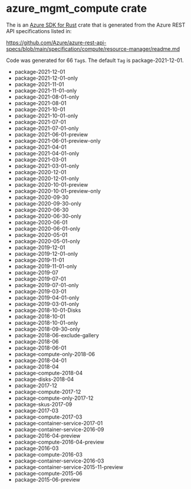 # azure_mgmt_compute crate

The is an [Azure SDK for Rust](https://github.com/Azure/azure-sdk-for-rust) crate that is generated from the Azure REST API specifications listed in:

https://github.com/Azure/azure-rest-api-specs/blob/main/specification/compute/resource-manager/readme.md

Code was generated for 66 `Tag`s. The default `Tag` is package-2021-12-01.


- package-2021-12-01
- package-2021-12-01-only
- package-2021-11-01
- package-2021-11-01-only
- package-2021-08-01-only
- package-2021-08-01
- package-2021-10-01
- package-2021-10-01-only
- package-2021-07-01
- package-2021-07-01-only
- package-2021-06-01-preview
- package-2021-06-01-preview-only
- package-2021-04-01
- package-2021-04-01-only
- package-2021-03-01
- package-2021-03-01-only
- package-2020-12-01
- package-2020-12-01-only
- package-2020-10-01-preview
- package-2020-10-01-preview-only
- package-2020-09-30
- package-2020-09-30-only
- package-2020-06-30
- package-2020-06-30-only
- package-2020-06-01
- package-2020-06-01-only
- package-2020-05-01
- package-2020-05-01-only
- package-2019-12-01
- package-2019-12-01-only
- package-2019-11-01
- package-2019-11-01-only
- package-2019-07
- package-2019-07-01
- package-2019-07-01-only
- package-2019-03-01
- package-2019-04-01-only
- package-2019-03-01-only
- package-2018-10-01-Disks
- package-2018-10-01
- package-2018-10-01-only
- package-2018-09-30-only
- package-2018-06-exclude-gallery
- package-2018-06
- package-2018-06-01
- package-compute-only-2018-06
- package-2018-04-01
- package-2018-04
- package-compute-2018-04
- package-disks-2018-04
- package-2017-12
- package-compute-2017-12
- package-compute-only-2017-12
- package-skus-2017-09
- package-2017-03
- package-compute-2017-03
- package-container-service-2017-01
- package-container-service-2016-09
- package-2016-04-preview
- package-compute-2016-04-preview
- package-2016-03
- package-compute-2016-03
- package-container-service-2016-03
- package-container-service-2015-11-preview
- package-compute-2015-06
- package-2015-06-preview